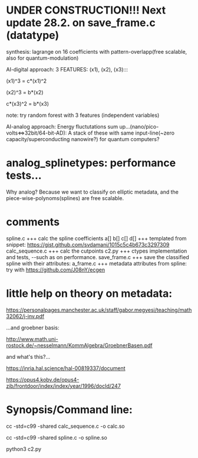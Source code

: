 # UNDER CONSTRUCTION!!! Next update 28.2. on save_frame.c (datatype)
synthesis: lagrange on 16 coefficients with pattern-overlapp(free scalable, also for quantum-modulation)


AI-digital approach: 3 FEATURES: (x1), (x2), (x3):::

(x1)^3   =  c*(x1)^2

(x2)^3   =  b*(x2)

c*(x3)^2 = b*(x3)

note: try random forest with 3 features (independent variables)

AI-analog approach: Energy fluctutations sum up...(nano/pico-volts<=>32bit/64-bit-AD): A stack of these with same input-line(~zero capacity/superconducting nanowire?) for quantum computers?

# analog_splinetypes: performance tests...
Why analog? Because we want to classify on elliptic metadata, and the piece-wise-polynoms(splines) are free scalable. 
# comments
spline.c +++ calc the spline coefficients a[] b[] c[] d[] +++ templated from snippet: https://gist.github.com/svdamani/1015c5c4b673c3297309 
calc_sequence.c +++ calc the cutpoints 
c2.py +++ ctypes implementation and tests, --such as on performance. 
save_frame.c +++ save the classified spline with their attributes: 
a_frame.c +++ metadata attributes from spline: try with https://github.com/J08nY/ecgen
# little help on theory on metadata:
https://personalpages.manchester.ac.uk/staff/gabor.megyesi/teaching/math32062/j-inv.pdf

...and groebner basis:

http://www.math.uni-rostock.de/~nesselmann/KommAlgebra/GroebnerBasen.pdf

and what's this?...

https://inria.hal.science/hal-00819337/document

https://opus4.kobv.de/opus4-zib/frontdoor/index/index/year/1996/docId/247
# Synopsis/Command line:
cc -std=c99 -shared calc_sequence.c -o calc.so

cc -std=c99 -shared spline.c -o spline.so

python3 c2.py
